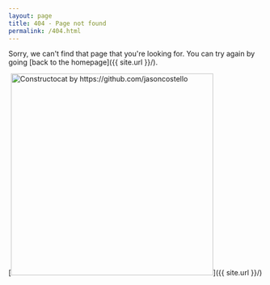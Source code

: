 ```yaml
---
layout: page
title: 404 - Page not found
permalink: /404.html
---
```


Sorry, we can't find that page that you're looking for. You can try again by going [back to the homepage]({{ site.url }}/).

[<img src="{{ site.url }}/assets/images/404.jpg" alt="Constructocat by https://github.com/jasoncostello" style="width: 400px;"/>]({{ site.url }}/)
